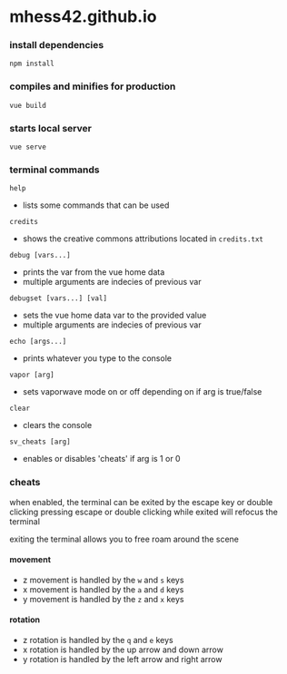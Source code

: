 # mhess42.github.io

### install dependencies
```
npm install
```

### compiles and minifies for production
```
vue build
```

### starts local server
```
vue serve
```

### terminal commands
`help`
 - lists some commands that can be used

`credits`
 - shows the creative commons attributions located in `credits.txt`

`debug [vars...]`
 - prints the var from the vue home data
 - multiple arguments are indecies of previous var

`debugset [vars...] [val]`
 - sets the vue home data var to the provided value
 - multiple arguments are indecies of previous var

`echo [args...]`
 - prints whatever you type to the console

`vapor [arg]`
 - sets vaporwave mode on or off depending on if arg is true/false

`clear`
 - clears the console

`sv_cheats [arg]`
 - enables or disables 'cheats' if arg is 1 or 0

### cheats
when enabled, the terminal can be exited by the escape key or double clicking
pressing escape or double clicking while exited will refocus the terminal

exiting the terminal allows you to free roam around the scene

#### movement
 - z movement is handled by the `w` and `s` keys
 - x movement is handled by the `a` and `d` keys
 - y movement is handled by the `z` and `x` keys

#### rotation
 - z rotation is handled by the `q` and `e` keys
 - x rotation is handled by the up arrow and down arrow
 - y rotation is handled by the left arrow and right arrow